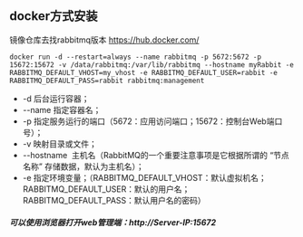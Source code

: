 ## docker方式安装
镜像仓库去找rabbitmq版本 https://hub.docker.com/
```
docker run -d --restart=always --name rabbitmq -p 5672:5672 -p 15672:15672 -v /data/rabbitmq:/var/lib/rabbitmq --hostname myRabbit -e RABBITMQ_DEFAULT_VHOST=my_vhost -e RABBITMQ_DEFAULT_USER=rabbit -e RABBITMQ_DEFAULT_PASS=rabbit rabbitmq:management
```

- -d 后台运行容器；
- --name 指定容器名；
- -p 指定服务运行的端口（5672：应用访问端口；15672：控制台Web端口号）；
- -v 映射目录或文件；
- --hostname  主机名（RabbitMQ的一个重要注意事项是它根据所谓的 “节点名称” 存储数据，默认为主机名）；
- -e 指定环境变量；（RABBITMQ_DEFAULT_VHOST：默认虚拟机名；RABBITMQ_DEFAULT_USER：默认的用户名；RABBITMQ_DEFAULT_PASS：默认用户名的密码）


##### 可以使用浏览器打开web管理端：http://Server-IP:15672
